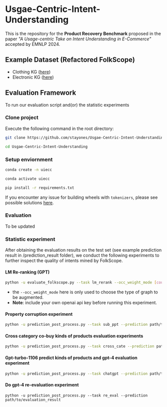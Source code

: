 # Usgae-Centric-Intent-Understanding

This is the repository for the **Product Recovery Benchmark** proposed in the paper _"A Usage-centric Take on Intent Understanding in E-Commerce"_ accepted by EMNLP 2024.

## Example Dataset (Refactored FolkScope)

- Clothing KG ([here](/Folkscope_re/Clothing))
- Electronic KG ([here](/Folkscope_re/Electronic))

## Evaluation Framework

To run our evaluation script and(or) the statistic experiments

### Clone project

Execute the following command in the root directory:

```Bash
git clone https://github.com/stayones/Usgae-Centric-Intent-Understanding.git

cd Usgae-Centric-Intent-Understanding
```

### Setup enviornment

```Bash
conda create -n uiecc

conda activate uiecc

pip install -r requirements.txt
```

If you encounter any issue for building wheels with `tokenizers`, please see possible solutions [here](https://stackoverflow.com/questions/77265938/cargo-rustc-failed-with-code-101-could-not-build-wheels-for-tokenizers-which).

### Evaluation

To be updated

### Statistic experiment

After obtaining the evaluation results on the test set (see example prediction result in /prediction_result folder), we conduct the following experiments to further inspect the quality of intents mined by FolkScope.

#### LM Re-ranking (GPT)

```Bash
python -u evaluate_folkscope.py --task lm_rerank --occ_weight_mode [count/pmi] --score_reduction sum --smooth_ratio 0.01 --eval_subset [dev/test/all] --rerank_scrkey weed --rerank_n 10 --rerank_model_type gpt --rerank_model_name gpt-3.5-turbo-0613 (--do_round_trip) --cate_name [clothing_populated/elec_populated] 
```

- the `--occ_weight_mode` here is only used to choose the type of graph to be augmented.
- **Note**: include your own openai api key before running this experiment.

#### Property corruption experiment

```Bash
python -u prediction_post_process.py --task sub_ppt --prediction path/to/evaluation_result --ceccs path/to/cecc_cnt
```

#### Cross category co-buy kinds of products evaluation experiments

 ```Bash
 python -u prediction_post_process.py --task cross_cate --prediction path/to/evaluation_result
 ```

#### Gpt-turbo-1106 predict kinds of products and gpt-4 evaluation experiment

```Bash
python -u prediction_post_process.py --task chatgpt --prediction path/to/evaluation_result
```

#### Do gpt-4 re-evaluation experiment

```
python -u prediction_post_process.py --task re_eval --prediction path/to/evaluation_result
```
